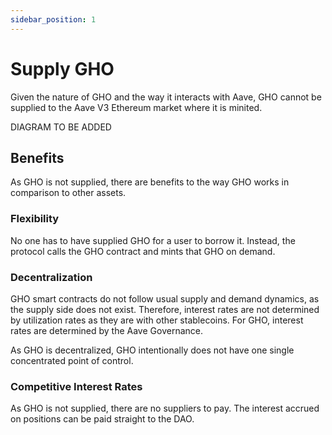 ```yaml
---
sidebar_position: 1
---
```


# Supply GHO

Given the nature of GHO and the way it interacts with Aave, GHO cannot be supplied to the Aave V3 Ethereum market where it is minited.

DIAGRAM TO BE ADDED

## Benefits

As GHO is not supplied, there are benefits to the way GHO works in comparison to other assets.

### Flexibility

No one has to have supplied GHO for a user to borrow it. Instead, the protocol calls the GHO contract and mints that GHO on demand.

### Decentralization

GHO smart contracts do not follow usual supply and demand dynamics, as the supply side does not exist. Therefore, interest rates are not determined by utilization rates as they are with other stablecoins. For GHO, interest rates are determined by the Aave Governance.

As GHO is decentralized, GHO intentionally does not have one single concentrated point of control.

### Competitive Interest Rates

As GHO is not supplied, there are no suppliers to pay. The interest accrued on positions can be paid straight to the DAO.
